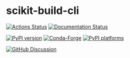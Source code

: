 # scikit-build-cli

[![Actions Status][actions-badge]][actions-link]
[![Documentation Status][rtd-badge]][rtd-link]

[![PyPI version][pypi-version]][pypi-link]
[![Conda-Forge][conda-badge]][conda-link]
[![PyPI platforms][pypi-platforms]][pypi-link]

[![GitHub Discussion][github-discussions-badge]][github-discussions-link]

<!-- SPHINX-START -->

<!-- prettier-ignore-start -->
[actions-badge]:            https://github.com/scikit-build/scikit-build-cli/workflows/CI/badge.svg
[actions-link]:             https://github.com/scikit-build/scikit-build-cli/actions
[conda-badge]:              https://img.shields.io/conda/vn/conda-forge/scikit-build-cli
[conda-link]:               https://github.com/conda-forge/scikit-build-cli-feedstock
[github-discussions-badge]: https://img.shields.io/static/v1?label=Discussions&message=Ask&color=blue&logo=github
[github-discussions-link]:  https://github.com/scikit-build/scikit-build-cli/discussions
[pypi-link]:                https://pypi.org/project/scikit-build-cli/
[pypi-platforms]:           https://img.shields.io/pypi/pyversions/scikit-build-cli
[pypi-version]:             https://img.shields.io/pypi/v/scikit-build-cli
[rtd-badge]:                https://readthedocs.org/projects/scikit-build-cli/badge/?version=latest
[rtd-link]:                 https://scikit-build-cli.readthedocs.io/en/latest/?badge=latest

<!-- prettier-ignore-end -->
